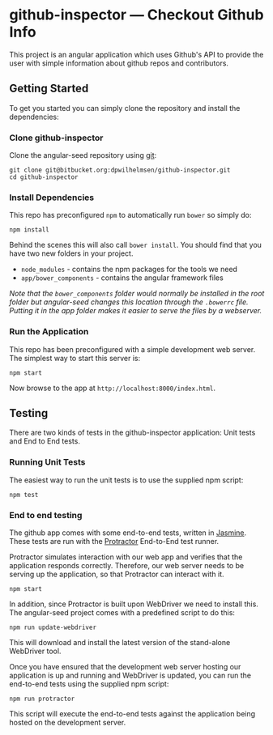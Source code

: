 # github-inspector — Checkout Github Info

This project is an angular application which uses Github's API to provide the user with simple
information about github repos and contributors.

## Getting Started

To get you started you can simply clone the repository and install the dependencies:

### Clone github-inspector

Clone the angular-seed repository using [git][git]:

```
git clone git@bitbucket.org:dpwilhelmsen/github-inspector.git
cd github-inspector
```

### Install Dependencies

This repo has preconfigured `npm` to automatically run `bower` so simply do:

```
npm install
```

Behind the scenes this will also call `bower install`.  You should find that you have two new
folders in your project.

* `node_modules` - contains the npm packages for the tools we need
* `app/bower_components` - contains the angular framework files

*Note that the `bower_components` folder would normally be installed in the root folder but
angular-seed changes this location through the `.bowerrc` file.  Putting it in the app folder makes
it easier to serve the files by a webserver.*

### Run the Application

This repo has been preconfigured with a simple development web server.  The simplest way to start
this server is:

```
npm start
```

Now browse to the app at `http://localhost:8000/index.html`.

## Testing

There are two kinds of tests in the github-inspector application: Unit tests and End to End tests.

### Running Unit Tests

The easiest way to run the unit tests is to use the supplied npm script:

```
npm test
```

### End to end testing

The github app comes with some end-to-end tests, written in [Jasmine][jasmine]. These tests
are run with the [Protractor][protractor] End-to-End test runner.

Protractor simulates interaction with our web app and verifies that the application responds
correctly. Therefore, our web server needs to be serving up the application, so that Protractor
can interact with it.

```
npm start
```

In addition, since Protractor is built upon WebDriver we need to install this.  The angular-seed
project comes with a predefined script to do this:

```
npm run update-webdriver
```

This will download and install the latest version of the stand-alone WebDriver tool.

Once you have ensured that the development web server hosting our application is up and running
and WebDriver is updated, you can run the end-to-end tests using the supplied npm script:

```
npm run protractor
```

This script will execute the end-to-end tests against the application being hosted on the
development server.


[git]: http://git-scm.com/
[bower]: http://bower.io
[npm]: https://www.npmjs.org/
[node]: http://nodejs.org
[protractor]: https://github.com/angular/protractor
[jasmine]: http://jasmine.github.io
[karma]: http://karma-runner.github.io
[travis]: https://travis-ci.org/
[http-server]: https://github.com/nodeapps/http-server
